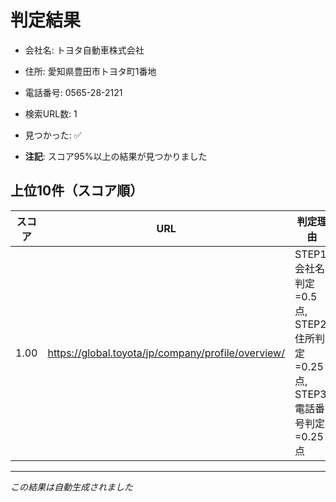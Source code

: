 # 判定結果

- 会社名: トヨタ自動車株式会社
- 住所: 愛知県豊田市トヨタ町1番地
- 電話番号: 0565-28-2121
- 検索URL数: 1
- 見つかった: ✅

- **注記**: スコア95%以上の結果が見つかりました

## 上位10件（スコア順）

| スコア | URL | 判定理由 |
|-------|-----|----------|
| 1.00 | https://global.toyota/jp/company/profile/overview/ | STEP1:会社名判定=0.5点, STEP2:住所判定=0.25点, STEP3:電話番号判定=0.25点 |

---
*この結果は自動生成されました*

